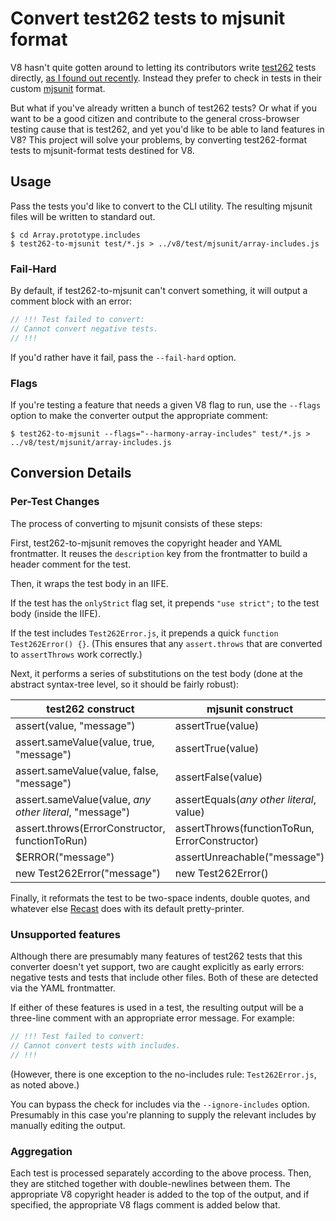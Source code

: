 # Convert test262 tests to mjsunit format

V8 hasn't quite gotten around to letting its contributors write [test262](https://github.com/tc39/test262/) tests directly, [as I found out recently](https://codereview.chromium.org/771863002). Instead they prefer to check in tests in their custom [mjsunit](https://code.google.com/p/v8/source/browse/branches/bleeding_edge/test/mjsunit/mjsunit.js) format.

But what if you've already written a bunch of test262 tests? Or what if you want to be a good citizen and contribute to the general cross-browser testing cause that is test262, and yet you'd like to be able to land features in V8? This project will solve your problems, by converting test262-format tests to mjsunit-format tests destined for V8.

## Usage

Pass the tests you'd like to convert to the CLI utility. The resulting mjsunit files will be written to standard out.

```
$ cd Array.prototype.includes
$ test262-to-mjsunit test/*.js > ../v8/test/mjsunit/array-includes.js
```

### Fail-Hard

By default, if test262-to-mjsunit can't convert something, it will output a comment block with an error:

```js
// !!! Test failed to convert:
// Cannot convert negative tests.
// !!!
```

If you'd rather have it fail, pass the `--fail-hard` option.

### Flags

If you're testing a feature that needs a given V8 flag to run, use the `--flags` option to make the converter output the appropriate comment:

```
$ test262-to-mjsunit --flags="--harmony-array-includes" test/*.js > ../v8/test/mjsunit/array-includes.js
```

## Conversion Details

### Per-Test Changes

The process of converting to mjsunit consists of these steps:

First, test262-to-mjsunit removes the copyright header and YAML frontmatter. It reuses the `description` key from the frontmatter to build a header comment for the test.

Then, it wraps the test body in an IIFE.

If the test has the `onlyStrict` flag set, it prepends `"use strict";` to the test body (inside the IIFE).

If the test includes `Test262Error.js`, it prepends a quick `function Test262Error() {}`. (This ensures that any `assert.throws` that are converted to `assertThrows` work correctly.)

Next, it performs a series of substitutions on the test body (done at the abstract syntax-tree level, so it should be fairly robust):

<table>
    <thead>
        <tr>
            <th>test262 construct</th>
            <th>mjsunit construct</th>
        </tr>
    </thead>
    <tr>
        <td>assert(value, "message")</td>
        <td>assertTrue(value)</td>
    </tr>
    <tr>
        <td>assert.sameValue(value, true, "message")</td>
        <td>assertTrue(value)</td>
    </tr>
    <tr>
        <td>assert.sameValue(value, false, "message")</td>
        <td>assertFalse(value)</td>
    </tr>
    <tr>
        <td>assert.sameValue(value, <var>any other literal</var>, "message")</td>
        <td>assertEquals(<var>any other literal</var>, value)</td>
    </tr>
    <tr>
        <td>assert.throws(ErrorConstructor, functionToRun)</td>
        <td>assertThrows(functionToRun, ErrorConstructor)</td>
    </tr>
    <tr>
        <td>$ERROR("message")</td>
        <td>assertUnreachable("message")</td>
    </tr>
    <tr>
        <td>new Test262Error("message")</td>
        <td>new Test262Error()</td>
    </tr>
</table>

Finally, it reformats the test to be two-space indents, double quotes, and whatever else [Recast](https://github.com/benjamn/recast) does with its default pretty-printer.

### Unsupported features

Although there are presumably many features of test262 tests that this converter doesn't yet support, two are caught explicitly as early errors: negative tests and tests that include other files. Both of these are detected via the YAML frontmatter.

If either of these features is used in a test, the resulting output will be a three-line comment with an appropriate error message. For example:

```js
// !!! Test failed to convert:
// Cannot convert tests with includes.
// !!!
```

(However, there is one exception to the no-includes rule: `Test262Error.js`, as noted above.)

You can bypass the check for includes via the `--ignore-includes` option. Presumably in this case you're planning to supply the relevant includes by manually editing the output.

### Aggregation

Each test is processed separately according to the above process. Then, they are stitched together with double-newlines between them. The appropriate V8 copyright header is added to the top of the output, and if specified, the appropriate V8 flags comment is added below that.
